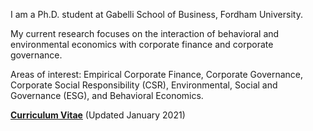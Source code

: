 I am a Ph.D. student at Gabelli School of Business, Fordham University.

My current research focuses on the interaction of behavioral and environmental economics with corporate finance and corporate governance.

Areas of interest: Empirical Corporate Finance, Corporate Governance, Corporate Social Responsibility (CSR), Environmental, Social and Governance (ESG), and Behavioral Economics.


__[Curriculum Vitae](/pdf/Jeet_CV_latest.pdf")__ (Updated January 2021)

